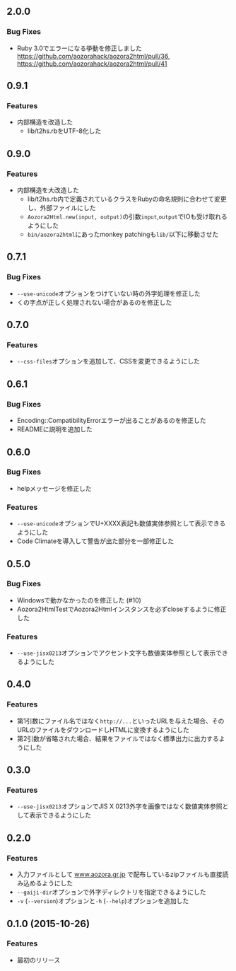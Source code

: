 <a name="2.0.0"></a>
## 2.0.0

### Bug Fixes

* Ruby 3.0でエラーになる挙動を修正しました https://github.com/aozorahack/aozora2html/pull/36, https://github.com/aozorahack/aozora2html/pull/41

<a name="0.9.1"></a>
## 0.9.1

### Features

* 内部構造を改造した
     * lib/t2hs.rbをUTF-8化した

<a name="0.9.0"></a>
## 0.9.0

### Features

* 内部構造を大改造した
     * lib/t2hs.rb内で定義されているクラスをRubyの命名規則に合わせて変更し、外部ファイルにした
     * `Aozora2Html.new(input, output)`の引数`input`,`output`でIOも受け取れるようにした
     * `bin/aozora2html`にあったmonkey patchingも`lib/`以下に移動させた

<a name="0.7.1"></a>
## 0.7.1

### Bug Fixes

* `--use-unicode`オプションをつけていない時の外字処理を修正した
* くの字点が正しく処理されない場合があるのを修正した

<a name="0.7.0"></a>
## 0.7.0

### Features

* `--css-files`オプションを追加して、CSSを変更できるようにした

<a name="0.6.1"></a>
## 0.6.1

### Bug Fixes

* Encoding::CompatibilityErrorエラーが出ることがあるのを修正した
* READMEに説明を追加した

<a name="0.6.0"></a>
## 0.6.0

### Bug Fixes

* helpメッセージを修正した

### Features

* `--use-unicode`オプションでU+XXXX表記も数値実体参照として表示できるようにした
* Code Climateを導入して警告が出た部分を一部修正した

<a name="0.5.0"></a>
## 0.5.0

### Bug Fixes

* Windowsで動かなかったのを修正した (#10)
* Aozora2HtmlTestでAozora2Htmlインスタンスを必ずcloseするように修正した

### Features

* `--use-jisx0213`オプションでアクセント文字も数値実体参照として表示できるようにした

<a name="0.4.0"></a>
## 0.4.0

### Features

* 第1引数にファイル名ではなく`http://...`といったURLを与えた場合、そのURLのファイルをダウンロードしHTMLに変換するようにした
* 第2引数が省略された場合、結果をファイルではなく標準出力に出力するようにした

<a name="0.3.0"></a>
## 0.3.0

### Features

* `--use-jisx0213`オプションでJIS X 0213外字を画像ではなく数値実体参照として表示できるようにした

<a name="0.2.0"></a>
## 0.2.0

### Features

* 入力ファイルとして www.aozora.gr.jp で配布しているzipファイルも直接読み込めるようにした
* `--gaiji-dir`オプションで外字ディレクトリを指定できるようにした
* `-v` (`--version`)オプションと`-h` (`--help`)オプションを追加した

<a name="0.1.0"></a>
## 0.1.0 (2015-10-26)

### Features

* 最初のリリース
